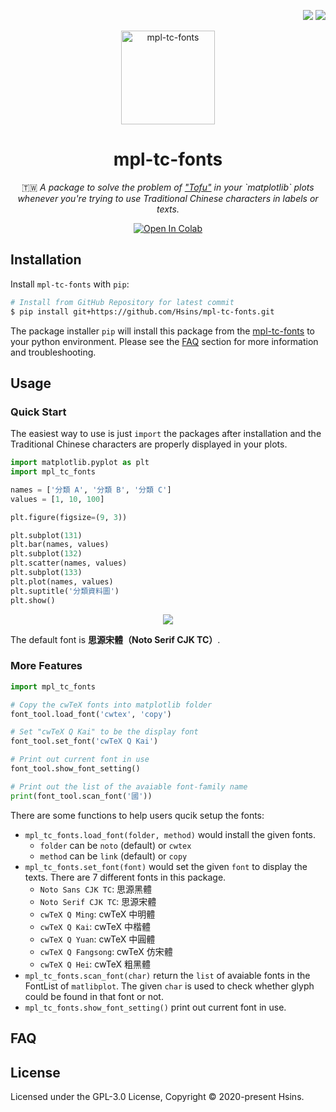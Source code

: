 <div align="right">

  [![](https://flat.badgen.net/github/license/Hsins/mpl-tc-fonts)](./LICENSE)
  [![](https://pypi.org/project/mpl-tc-fonts/)](https://flat.badgen.net/pypi/v/mpl-tc-fonts)

</div>

<div align="center">

<img src="https://i.imgur.com/21O7uhj.png" alt="mpl-tc-fonts" height="150px">

# mpl-tc-fonts

🇹🇼 _A package to solve the problem of ["Tofu"](https://en.wikipedia.org/wiki/Specials_(Unicode_block)) in your `matplotlib` plots whenever you're trying to use Traditional Chinese characters in labels or texts._

[![Open In Colab](https://flat.badgen.net/badge/Demo/Open%20in%20Colab/DB8E34?icon=https://simpleicons.now.sh/jupyter/fff)](https://colab.research.google.com/github/hsins/mpl-tc-fonts/blob/main/examples/examples.ipynb)

</div>

## Installation

Install `mpl-tc-fonts` with `pip`:

```bash
# Install from GitHub Repository for latest commit
$ pip install git+https://github.com/Hsins/mpl-tc-fonts.git
```

The package installer `pip` will install this package from the [
mpl-tc-fonts](https://github.com/Hsins/mpl-tc-fonts) to your python environment. Please see the [FAQ](#faq) section for more information and troubleshooting.

## Usage

### Quick Start

The easiest way to use is just `import` the packages after installation and the Traditional Chinese characters are properly displayed in your plots.

```python
import matplotlib.pyplot as plt
import mpl_tc_fonts

names = ['分類 A', '分類 B', '分類 C']
values = [1, 10, 100]

plt.figure(figsize=(9, 3))

plt.subplot(131)
plt.bar(names, values)
plt.subplot(132)
plt.scatter(names, values)
plt.subplot(133)
plt.plot(names, values)
plt.suptitle('分類資料圖')
plt.show()
```

<p align="center">
  <img src="https://i.imgur.com/cwp1Qz4.png">
</p>

The default font is **思源宋體（Noto Serif CJK TC）**.

### More Features

```python
import mpl_tc_fonts

# Copy the cwTeX fonts into matplotlib folder
font_tool.load_font('cwtex', 'copy')

# Set "cwTeX Q Kai" to be the display font
font_tool.set_font('cwTeX Q Kai')

# Print out current font in use
font_tool.show_font_setting()

# Print out the list of the avaiable font-family name
print(font_tool.scan_font('國'))
```

There are some functions to help users qucik setup the fonts:

- `mpl_tc_fonts.load_font(folder, method)` would install the given fonts.
  - `folder` can be `noto` (default) or `cwtex`
  - `method` can be `link` (default) or `copy`
- `mpl_tc_fonts.set_font(font)` would set the given `font` to display the texts. There are 7 different fonts in this package.
  - `Noto Sans CJK TC`: 思源黑體
  - `Noto Serif CJK TC`: 思源宋體
  - `cwTeX Q Ming`: cwTeX 中明體
  - `cwTeX Q Kai`: cwTeX 中楷體
  - `cwTeX Q Yuan`: cwTeX 中圓體
  - `cwTeX Q Fangsong`: cwTeX 仿宋體
  - `cwTeX Q Hei`: cwTeX 粗黑體
- `mpl_tc_fonts.scan_font(char)` return the `list` of avaiable fonts in the FontList of `matlibplot`. The given `char` is used to check whether glyph could be found in that font or not.
- `mpl_tc_fonts.show_font_setting()` print out current font in use.

## FAQ

## License

Licensed under the GPL-3.0 License, Copyright © 2020-present Hsins.